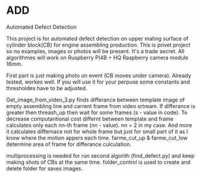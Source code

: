 # ADD
Automated Defect Detection

This project is for automated defect detection on upper mating surface of cylinder block(CB) for engine assembling production. 
This is privet project so no examples, images or photos will be present. It's a trade secret.
All algorithmes will work on Ruspberry PI4B + HQ Raspberry camera module 16mm.

First part is just making photo on event (CB moves under camera). Already tested, workes well. If you will use it for your perpuse some
constants and thresholdes have to be adjusted. 

Get_image_from_video_3.py finds differance between template image of empty assembling line and carrent frame from video srtream.
If differance is greater then threash_up then wait for some frames (s - value in code).
To decrease computantional cost differnt between template and frame calculates only each nn-th frame (nn - value). nn = 2 in my case.
And more it calculates differnace not for whole frame but just for small part of it as I know where the motion appers each time.
farme_cut_up & farme_cut_low determine area of frame for differance culculation.

multiprocessing is needed for run second algorith (find_defect.py) and keep making shots of CBs at the same time.
folder_control is used to create and delete folder for saves images.
